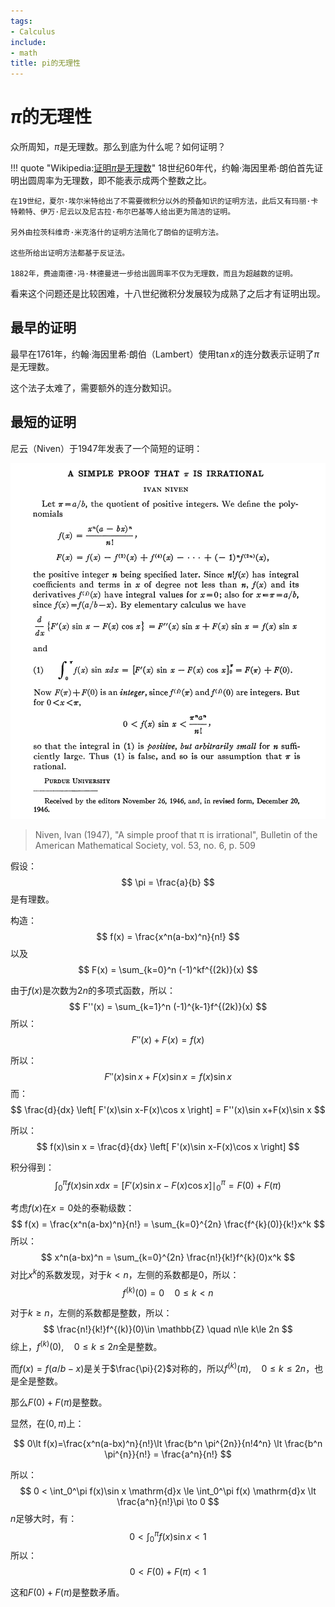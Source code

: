 ```yaml
---
tags:
- Calculus
include:
- math
title: pi的无理性
---
```


# $\pi$的无理性

众所周知，$\pi$是无理数。那么到底为什么呢？如何证明？

!!! quote "Wikipedia:[证明$\pi$是无理数](https://zh.wikipedia.org/wiki/%E8%AF%81%E6%98%8E%CF%80%E6%98%AF%E6%97%A0%E7%90%86%E6%95%B0)"
    18世纪60年代，约翰·海因里希·朗伯首先证明出圆周率为无理数，即不能表示成两个整数之比。

    在19世纪，夏尔·埃尔米特给出了不需要微积分以外的预备知识的证明方法，此后又有玛丽·卡特赖特、伊万·尼云以及尼古拉·布尔巴基等人给出更为简洁的证明。

    另外由拉茨科维奇·米克洛什的证明方法简化了朗伯的证明方法。

    这些所给出证明方法都基于反证法。

    1882年，费迪南德·冯·林德曼进一步给出圆周率不仅为无理数，而且为超越数的证明。

看来这个问题还是比较困难，十八世纪微积分发展较为成熟了之后才有证明出现。

## 最早的证明

最早在1761年，约翰·海因里希·朗伯（Lambert）使用$\tan x$的连分数表示证明了$\pi$是无理数。

这个法子太难了，需要额外的连分数知识。

## 最短的证明

尼云（Niven）于1947年发表了一个简短的证明：

![niven](assets/2025-03-16-00-22-59.png)

> Niven, Ivan (1947), "A simple proof that π is irrational", Bulletin of the American Mathematical Society, vol. 53, no. 6, p. 509

假设：
$$
\pi = \frac{a}{b}
$$
是有理数。

构造：
$$
f(x) = \frac{x^n(a-bx)^n}{n!}
$$
以及
$$
F(x) = \sum_{k=0}^n (-1)^kf^{(2k)}(x)
$$

由于$f(x)$是次数为$2n$的多项式函数，所以：
$$
F''(x) = \sum_{k=1}^n (-1)^{k-1}f^{(2k)}(x)
$$
所以：
$$
F''(x)+F(x)=f(x)
$$

所以：
$$
F''(x)\sin x+F(x)\sin x = f(x)\sin x
$$
而：
$$
\frac{d}{dx} \left[ F'(x)\sin x-F(x)\cos x \right] = F''(x)\sin x+F(x)\sin x 
$$

所以：
$$
f(x)\sin x = \frac{d}{dx} \left[ F'(x)\sin x-F(x)\cos x \right]
$$

积分得到：
$$
\int_0^\pi f(x)\sin x  \mathrm{d}x  =\left[ F'(x)\sin x-F(x)\cos x \right]\mid_0^\pi = F(0)+F(\pi)
$$

考虑$f(x)$在$x=0$处的泰勒级数：
$$
f(x) = \frac{x^n(a-bx)^n}{n!} = \sum_{k=0}^{2n} \frac{f^{k}(0)}{k!}x^k
$$
所以：
$$
x^n(a-bx)^n = \sum_{k=0}^{2n} \frac{n!}{k!}f^{k}(0)x^k
$$
对比$x^k$的系数发现，对于$k\lt n$，左侧的系数都是0，所以：
$$
f^{(k)}(0) = 0 \quad 0\le k\lt n
$$

对于$k\ge n$，左侧的系数都是整数，所以：
$$
\frac{n!}{k!}f^{(k)}(0)\in \mathbb{Z} \quad n\le k\le 2n
$$
综上，$f^{(k)}(0),\quad 0\le k \le 2n$全是整数。

而$f(x)=f(a/b-x)$是关于$\frac{\pi}{2}$对称的，所以$f^{(k)}(\pi),\quad 0\le k \le 2n$，也是全是整数。

那么$F(0)+F(\pi)$是整数。

显然，在$(0,\pi)$上：

$$
0\lt f(x)=\frac{x^n(a-bx)^n}{n!}\lt \frac{b^n \pi^{2n}}{n!4^n} \lt \frac{b^n \pi^{n}}{n!} = \frac{a^n}{n!}
$$

所以：
$$
0 < \int_0^\pi f(x)\sin x  \mathrm{d}x \le \int_0^\pi f(x)  \mathrm{d}x \lt \frac{a^n}{n!}\pi \to 0
$$
$n$足够大时，有：
$$
0 < \int_0^\pi f(x)\sin x <1
$$
所以：
$$
0 < F(0)+F(\pi) < 1
$$

这和$F(0)+F(\pi)$是整数矛盾。